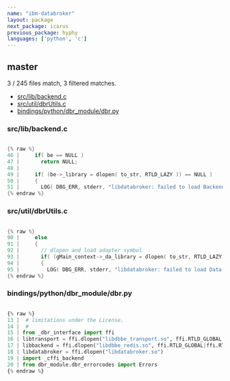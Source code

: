 ```yaml
---
name: "ibm-databroker"
layout: package
next_package: icarus
previous_package: hyphy
languages: ['python', 'c']
---
```

## master
3 / 245 files match, 3 filtered matches.

 - [src/lib/backend.c](#srclibbackendc)
 - [src/util/dbrUtils.c](#srcutildbrutilsc)
 - [bindings/python/dbr_module/dbr.py](#bindingspythondbr_moduledbrpy)

### src/lib/backend.c

```c

{% raw %}
46 |     if( be == NULL )
47 |       return NULL;
48 | 
49 |     if( (be->_library = dlopen( to_str, RTLD_LAZY )) == NULL )
50 |     {
51 |       LOG( DBG_ERR, stderr, "libdatabroker: failed to load Backend Library %s. Looked for in %s\n", to_str, getenv("LD_LIBRARY_PATH") );
{% endraw %}

```
### src/util/dbrUtils.c

```c

{% raw %}
90 |     else
91 |     {
92 |       // dlopen and load adapter symbol
93 |       if( (gMain_context->_da_library = dlopen( to_str, RTLD_LAZY )) == NULL )
94 |       {
95 |         LOG( DBG_ERR, stderr, "libdatabroker: failed to load Data Adapter library %s. Looked for in %s\n", to_str, getenv("LD_LIBRARY_PATH") );
{% endraw %}

```
### bindings/python/dbr_module/dbr.py

```python

{% raw %}
13 |  # limitations under the License.
14 |  #
15 | from _dbr_interface import ffi
16 | libtransport = ffi.dlopen("libdbbe_transport.so", ffi.RTLD_GLOBAL|ffi.RTLD_NOW)
17 | libbackend = ffi.dlopen("libdbbe_redis.so", ffi.RTLD_GLOBAL|ffi.RTLD_NOW)
18 | libdatabroker = ffi.dlopen("libdatabroker.so")
19 | import _cffi_backend
20 | from dbr_module.dbr_errorcodes import Errors
{% endraw %}

```